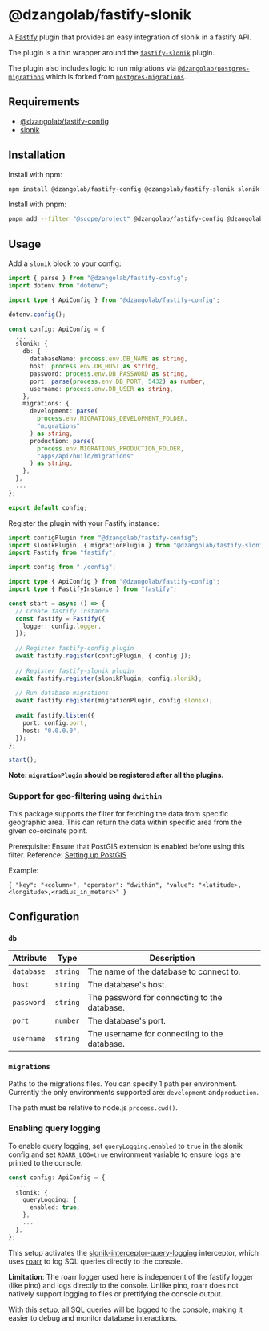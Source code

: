 # @dzangolab/fastify-slonik

A [Fastify](https://github.com/fastify/fastify) plugin that provides an easy integration of slonik  in a fastify API.

The plugin is a thin wrapper around the [`fastify-slonik`](https://github.com/spa5k/fastify-slonik) plugin.

The plugin also includes logic to run migrations via [`@dzangolab/postgres-migrations`](https://github.com/dzangolab/postgres-migrations#readme) which is forked from [`postgres-migrations`](https://github.com/thomwright/postgres-migrations#readme).

## Requirements

* [@dzangolab/fastify-config](../config/)
* [slonik](https://github.com/gajus/slonik)

## Installation

Install with npm:

```bash
npm install @dzangolab/fastify-config @dzangolab/fastify-slonik slonik
```

Install with pnpm:

```bash
pnpm add --filter "@scope/project" @dzangolab/fastify-config @dzangolab/fastify-slonik slonik
```

## Usage

Add a `slonik` block to your config:

```typescript
import { parse } from "@dzangolab/fastify-config";
import dotenv from "dotenv";

import type { ApiConfig } from "@dzangolab/fastify-config";

dotenv.config();

const config: ApiConfig = {
  ...
  slonik: {
    db: {
      databaseName: process.env.DB_NAME as string,
      host: process.env.DB_HOST as string,
      password: process.env.DB_PASSWORD as string,
      port: parse(process.env.DB_PORT, 5432) as number,
      username: process.env.DB_USER as string,
    },
    migrations: {
      development: parse(
        process.env.MIGRATIONS_DEVELOPMENT_FOLDER,
        "migrations"
      ) as string,
      production: parse(
        process.env.MIGRATIONS_PRODUCTION_FOLDER,
        "apps/api/build/migrations"
      ) as string,
    },
  },
  ...
};

export default config;
```

Register the plugin with your Fastify instance:

```typescript
import configPlugin from "@dzangolab/fastify-config";
import slonikPlugin, { migrationPlugin } from "@dzangolab/fastify-slonik";
import Fastify from "fastify";

import config from "./config";

import type { ApiConfig } from "@dzangolab/fastify-config";
import type { FastifyInstance } from "fastify";

const start = async () => {
  // Create fastify instance
  const fastify = Fastify({
    logger: config.logger,
  });
  
  // Register fastify-config plugin
  await fastify.register(configPlugin, { config });
  
  // Register fastify-slonik plugin
  await fastify.register(slonikPlugin, config.slonik);
  
  // Run database migrations
  await fastify.register(migrationPlugin, config.slonik);
  
  await fastify.listen({
    port: config.port,
    host: "0.0.0.0",
  });
};

start();
```
**Note: `migrationPlugin` should be registered after all the plugins.**

### Support for geo-filtering using `dwithin`
This package supports the filter for fetching the data from specific geographic area. This can return the data within specific area from the given co-ordinate point.

Prerequisite: Ensure that PostGIS extension is enabled before using this filter. Reference: [Setting up PostGIS](https://postgis.net/documentation/getting_started/install_windows/enabling_postgis/)

Example:
```
{ "key": "<column>", "operator": "dwithin", "value": "<latitude>,<longitude>,<radius_in_meters>" }
```



## Configuration

### `db`


| Attribute  | Type | Description |
|------------|------|-------------|
| `database` | `string` | The name of the database to connect to. |
| `host`     | `string` | The database's host. |
| `password` | `string` | The password for connecting to the database. |
| `port`     | `number` | The database's port. |
| `username` | `string` | The username for connecting to the database. |

### `migrations`

Paths to the migrations files. You can specify 1 path per environment. Currently the only environments supported are: `development` and`production`.

The path must be relative to node.js `process.cwd()`.

### Enabling query logging
To enable query logging, set `queryLogging.enabled` to `true` in the slonik config and set `ROARR_LOG=true` environment variable to ensure logs are printed to the console.

```typescript
const config: ApiConfig = {
  ...
  slonik: {
    queryLogging: {
      enabled: true,
    },
    ...
  },
};
```

This setup activates the [slonik-interceptor-query-logging](https://github.com/gajus/slonik/tree/main/packages/slonik-interceptor-query-logging) interceptor, which uses [roarr](https://github.com/gajus/roarr) to log SQL queries directly to the console.

**Limitation**: The roarr logger used here is independent of the fastify logger (like pino) and logs directly to the console. Unlike pino, roarr does not natively support logging to files or prettifying the console output.

With this setup, all SQL queries will be logged to the console, making it easier to debug and monitor database interactions.
